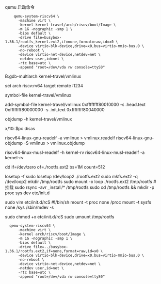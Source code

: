 qemu 启动命令
```shell
    qemu-system-riscv64 \
      -machine virt \
      -kernel kernel-travel/arch/riscv/boot/Image \
      -m 1G -nographic -smp 1 \
      -bios default \
      -drive file=busybox-1.36.1/rootfs_kernel.ext2,if=none,format=raw,id=x0 \
      -device virtio-blk-device,drive=x0,bus=virtio-mmio-bus.0 \
      -no-reboot \
      -device virtio-net-device,netdev=net \
      -netdev user,id=net \
      -rtc base=utc \
      -append "root=/dev/vda rw console=ttyS0"
```

B:gdb-multiarch kernel-travel/vmlinux

set arch riscv:rv64
target remote :1234

symbol-file kernel-travel/vmlinux

add-symbol-file kernel-travel/vmlinux 0xffffffff80010000 -s .head.text 0xffffffff80000000 -s .init.text 0xffffffff80040000

objdump -h kernel-travel/vmlinux

x/10i $pc
disas

riscv64-linux-gnu-readelf -a  vmlinux > vmlinux.readelf
riscv64-linux-gnu-objdump -S vmlinux > vmlinux.objdump

riscv64-linux-musl-readelf -h kernel-rv riscv64-linux-musl-readelf -a kernel-rv

dd if=/dev/zero of=./rootfs.ext2 bs=1M count=512

losetup -f
sudo losetup /dev/loop2 ./rootfs.ext2
sudo mkfs.ext2 -q /dev/loop2
mkdir /tmp/rootfs
sudo mount -o loop ./rootfs.ext2 /tmp/rootfs   #挂载
sudo rsync -avr _install/* /tmp/rootfs
sudo cd /tmp/rootfs && mkdir -p proc sys dev etc/init.d  

sudo vim etc/init.d/rcS
#!/bin/sh
mount -t proc none /proc
mount -t sysfs none /sys
/sbin/mdev -s

sudo chmod +x etc/init.d/rcS
sudo umount /tmp/rootfs
```shell
  qemu-system-riscv64 \
      -machine virt \
      -kernel arch/riscv/boot/Image \
      -m 1G -nographic -smp 1 \
      -bios default \
      -drive file=../busybox-1.36.1/rootfs.ext2,if=none,format=raw,id=x0 \
      -device virtio-blk-device,drive=x0,bus=virtio-mmio-bus.0 \
      -no-reboot \
      -device virtio-net-device,netdev=net \
      -netdev user,id=net \
      -rtc base=utc \
      -append "root=/dev/vda rw console=ttyS0"
```
